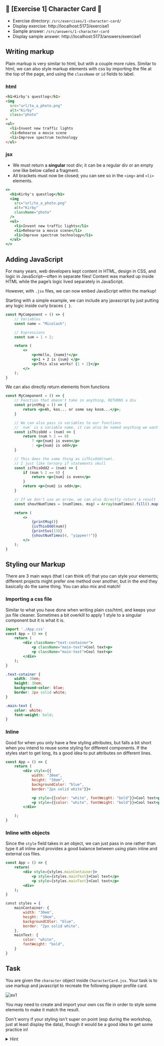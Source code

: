 ## 🌟 [Exercise 1] Character Card 💙
- Exercise directory: `/src/exercises/1-character-card/`
- Display exercise: http://localhost:5173/exercise1
- Sample answer: `/src/answers/1-character-card`
- Display sample answer: http://localhost:5173/answers/exercise1

## Writing markup
Plain markup is very similar to html, but wtih a couple more rules.
Similar to html, we can also style markup elements with css by importing the file at the top of the page, and using the `className` or `id` fields to label.

### html
```html
<h1>Kirby's questlog</h1>
<img
  src="url/to_a_photo.png"
  alt="Kirby"
  class="photo"
>
<ul>
  <li>Invent new traffic lights
  <li>Rehearse a movie scene
  <li>Improve spectrum technology
</ul>
```
### jsx
- We must return a **singular** root div; it can be a regular div or an empty one like below called a fragment.
- All brackets must now be closed; you can see so in the `<img>` and `<li>` elements.
```jsx
<>
  <h1>Kirby's questlog</h1>
  <img
    src="url/to_a_photo.png"
    alt="Kirby"
    className="photo"
  />
  <ul>
    <li>Invent new traffic lights</li>
    <li>Rehearse a movie scene</li>
    <li>Improve spectrum technology</li>
  </ul>
</>
```
## Adding JavaScript
For many years, web developers kept content in HTML, design in CSS, and logic in JavaScript—often in separate files! Content was marked up inside HTML while the page’s logic lived separately in JavaScript.

However, with `.jsx` files, we can now embed JavaScript within the markup!

Starting with a simple example, we can include any javascript by just putting any logic inside curly braces `{ }`.

```jsx
const MyComponent = () => {
	// Variables
	const name = "Micolash";

	// Expressions
	const sum = 1 + 2;

	return (
		<>
			<p>Hello, {name}!</p>
			<p>1 + 2 is {sum} </p>
			<p>This also works! {1 + 2}</p>
		</>
	);
}

```

We can also directly return elements from functions

```jsx
const MyComponent = () => {
	// Function that doesn't take in anything, RETURNS a div
	const printMsg = () => {
		return <p>Ah, kos... or some say kosm...</p>;
	}

	// We can also pass in variables to our functions
	// `num` is a variable name, it can also be named anything we want
	const isThisOdd = (num) => {
		return (num % 2 == 0)
			? <p>{num} is even</p>
			: <p>{num} is odd</p>
	}

	// This does the same thing as isThisOdd(num). 
	// I just like ternary if statements skull
	const isThisOdd2 = (num) => {
		if (num % 2 == 0) {
			return <p>{num} is even</p>
		}
		return <p>{num} is odd</p>;
	}

	// If we don't use an arrow, we can also directly return a result
	const shoutNumTimes = (numTimes, msg) = Array(numTimes).fill().map((_, i) => <p key={i}>{msg}</p>)

	return (
		<>
			{printMsg()}
			{isThisOdd(num)}
			{printSus(13)}
			{shoutNumTimes(4, "yippee!!")}
		</>
	);
}
```

## Styling our Markup
There are 3 main ways (that I can think of) that you can style your elements; different projects might prefer one method over another, but in the end they basically do the same thing. You can also mix and match!

### Importing a css file
Similar to what you have done when writing plain css/html, and keeps your jsx file cleaner. Sometimes a bit overkill to apply 1 style to a singular component but it is what it is.

```jsx
import './App.css'
const App = () => {
	return (
		<div className="text-container">
			<p className="main-text">Cool text<p>
			<p className="main-text">Cool text<p>
		</div>
	);
}
```

```css
.text-cotainer {
	width: 30em;
	height: 30em;
	background-color: blue;
	border: 2px solid white;
}

.main-text {
	color: white;
	font-weight: bold;
}
```
### Inline
Good for when you only have a few styling attributes, but falls a bit short when you intend to reuse some styling for different components. If the styles start to get long, its a good idea to put attributes on different lines.

```jsx
const App = () => {
	return (
		<div style={{
			width: "30em", 
			height: "30em", 
			backgroundColor: "blue", 
			border:"2px solid white"}}>

			<p style={{color: "white", fontWeight: "bold"}}>Cool text<p>
			<p style={{color: "white", fontWeight: "bold"}}>Cool text<p>
		</div>

	);
}	
```
### Inline with objects
Since the `style` field takes in an object, we can just pass in one rather than type it all inline and provides a good balance between using plain inline and external css files.

```jsx
const App = () => {
	return(
		<div style={styles.mainContainer}>
			<p style={styles.mainText}>Cool text</p>
			<p style={styles.mainText}>Cool text</p>
		<div>
	);
}

const styles = {
	mainContainer: {
		width: "30em",
		height: "30em",
		backgroundCOlor: "blue",
		border: "2px solid white",
	},
	mainText: {
		color: "white",
		fontWeight: "bold",
	}
}
```

## Task
You are given the `character` object inside `CharacterCard.jsx`. Your task is to use markup and javascript to recreate the following player profile card. 

![ex1](./images/ex1.png)

You may need to create and import your own css file in order to style some elements to make it match the result.

Don't worry if your styling isn't super on point (esp during the workshop, just at least display the data), though it would be a good idea to get some practice in!

<details>
    <summary>Hint</summary>
    Whenever we want to group some divs/elements together, we can wrap them with a parent div! For example:
    
    <div>
        <p>Wow I am a child!</p>
        <p>Wow I am a child!</p>
        <p>Wow I am a child!</p>
        <p>Wow I am a child!</p>
    </div>

</details>